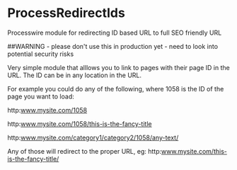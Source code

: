 ProcessRedirectIds
==================

Processwire module for redirecting ID based URL to full SEO friendly URL

##WARNING - please don't use this in production yet - need to look into potential security risks

Very simple module that alllows you to link to pages with their page ID in the URL. The ID can be in any location in the URL. 

For example you could do any of the following, where 1058 is the ID of the page you want to load:

http:www.mysite.com/1058

http:www.mysite.com/1058/this-is-the-fancy-title

http:www.mysite.com/category1/category2/1058/any-text/

Any of those will redirect to the proper URL, eg: http:www.mysite.com/this-is-the-fancy-title/


